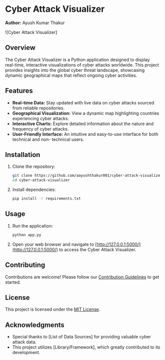 # Cyber Attack Visualizer

**Author:** Ayush Kumar Thakur

![Cyber Attack Visualizer]

## Overview

The Cyber Attack Visualizer is a Python application designed to display real-time, interactive visualizations of cyber attacks worldwide. This project provides insights into the global cyber threat landscape, showcasing dynamic geographical maps that reflect ongoing cyber activities.

## Features

- **Real-time Data:** Stay updated with live data on cyber attacks sourced from reliable repositories.
- **Geographical Visualization:** View a dynamic map highlighting countries experiencing cyber attacks.
- **Interactive Charts:** Explore detailed information about the nature and frequency of cyber attacks.
- **User-Friendly Interface:** An intuitive and easy-to-use interface for both technical and non-                       technical users.

## Installation

1. Clone the repository:

    ```bash
    git clone https://github.com/aayushthakur001/cyber-attack-visualizer.git
    cd cyber-attack-visualizer
    ```

2. Install dependencies:

    ```bash
    pip install -r requirements.txt
    ```

## Usage

1. Run the application:

    ```bash
    python app.py
    ```

2. Open your web browser and navigate to [http://127.0.0.1:5000/](http://127.0.0.1:5000/) to access the Cyber Attack Visualizer.

## Contributing

Contributions are welcome! Please follow our [Contribution Guidelines](CONTRIBUTING.md) to get started.

## License

This project is licensed under the [MIT License](LICENSE).

## Acknowledgments

- Special thanks to [List of Data Sources] for providing valuable cyber attack data.
- This project utilizes [Library/Framework], which greatly contributed to its development.

